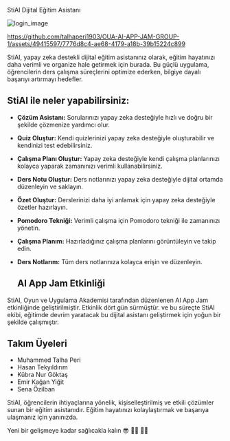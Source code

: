  StiAI Dijital Eğitim Asistanı

![login_image](https://github.com/talhaperi1903/OUA-AI-APP-JAM-GROUP-1/assets/49415597/9f464037-70d7-43a7-a060-2c501e6964b4)


https://github.com/talhaperi1903/OUA-AI-APP-JAM-GROUP-1/assets/49415597/7776d8c4-ae68-4179-a18b-39b15224c899


StiAI, yapay zeka destekli dijital eğitim asistanınız olarak, eğitim hayatınızı daha verimli ve organize hale getirmek için burada. Bu güçlü uygulama, öğrencilerin ders çalışma süreçlerini optimize ederken, bilgiye dayalı başarıyı artırmayı hedefler.

## StiAI ile neler yapabilirsiniz:

- **Çözüm Asistanı:** Sorularınızı yapay zeka desteğiyle hızlı ve doğru bir şekilde çözmenize yardımcı olur.
- **Quiz Oluştur:** Kendi quizlerinizi yapay zeka desteğiyle oluşturabilir ve kendinizi test edebilirsiniz.
- **Çalışma Planı Oluştur:** Yapay zeka desteğiyle kendi çalışma planlarınızı kolayca yaparak zamanınızı verimli kullanabilirsiniz.
- **Ders Notu Oluştur:** Ders notlarınızı yapay zeka desteğiyle dijital ortamda düzenleyin ve saklayın.
- **Özet Oluştur:** Derslerinizi daha iyi anlamak için yapay zeka desteğiyle özetler hazırlayın.
- **Pomodoro Tekniği:** Verimli çalışma için Pomodoro tekniği ile zamanınızı yönetin.
- **Çalışma Planım:** Hazırladığınız çalışma planlarını görüntüleyin ve takip edin.
- **Ders Notlarım:** Tüm ders notlarınıza kolayca erişin ve düzenleyin.

  ## AI App Jam Etkinliği

StiAI, Oyun ve Uygulama Akademisi tarafından düzenlenen AI App Jam etkinliğinde geliştirilmiştir. Etkinlik dört gün sürmüştür. ve bu süreçte StiAI ekibi, eğitimde devrim yaratacak bu dijital asistanı geliştirmek için yoğun bir şekilde çalışmıştır.

## Takım Üyeleri
- Muhammed Talha Peri
- Hasan Tekyıldırım
- Kübra Nur Göktaş
- Emir Kağan Yiğit
- Sena Özilban


StiAI, öğrencilerin ihtiyaçlarına yönelik, kişiselleştirilmiş ve etkili çözümler sunan bir eğitim asistanıdır. Eğitim hayatınızı kolaylaştırmak ve başarıya ulaşmanız için yanınızda.

Yeni bir gelişmeye kadar sağlıcakla kalın 😎 👨‍💻 🙋‍♂️
